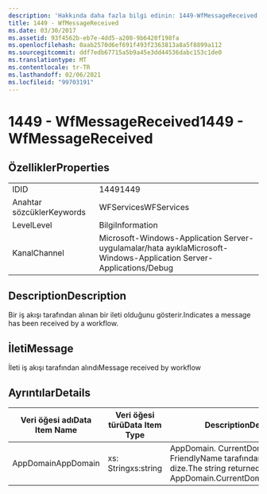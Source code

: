 ```yaml
---
description: 'Hakkında daha fazla bilgi edinin: 1449-WfMessageReceived'
title: 1449 - WfMessageReceived
ms.date: 03/30/2017
ms.assetid: 93f4562b-eb7e-4dd5-a208-9b6420f198fa
ms.openlocfilehash: 0aab2570d6ef691f493f2363813a8a5f8899a112
ms.sourcegitcommit: ddf7edb67715a5b9a45e3dd44536dabc153c1de0
ms.translationtype: MT
ms.contentlocale: tr-TR
ms.lasthandoff: 02/06/2021
ms.locfileid: "99703191"
---
```

# <a name="1449---wfmessagereceived"></a><span data-ttu-id="9123d-103">1449 - WfMessageReceived</span><span class="sxs-lookup"><span data-stu-id="9123d-103">1449 - WfMessageReceived</span></span>

## <a name="properties"></a><span data-ttu-id="9123d-104">Özellikler</span><span class="sxs-lookup"><span data-stu-id="9123d-104">Properties</span></span>  
  
|||  
|-|-|  
|<span data-ttu-id="9123d-105">ID</span><span class="sxs-lookup"><span data-stu-id="9123d-105">ID</span></span>|<span data-ttu-id="9123d-106">1449</span><span class="sxs-lookup"><span data-stu-id="9123d-106">1449</span></span>|  
|<span data-ttu-id="9123d-107">Anahtar sözcükler</span><span class="sxs-lookup"><span data-stu-id="9123d-107">Keywords</span></span>|<span data-ttu-id="9123d-108">WFServices</span><span class="sxs-lookup"><span data-stu-id="9123d-108">WFServices</span></span>|  
|<span data-ttu-id="9123d-109">Level</span><span class="sxs-lookup"><span data-stu-id="9123d-109">Level</span></span>|<span data-ttu-id="9123d-110">Bilgi</span><span class="sxs-lookup"><span data-stu-id="9123d-110">Information</span></span>|  
|<span data-ttu-id="9123d-111">Kanal</span><span class="sxs-lookup"><span data-stu-id="9123d-111">Channel</span></span>|<span data-ttu-id="9123d-112">Microsoft-Windows-Application Server-uygulamalar/hata ayıkla</span><span class="sxs-lookup"><span data-stu-id="9123d-112">Microsoft-Windows-Application Server-Applications/Debug</span></span>|  
  
## <a name="description"></a><span data-ttu-id="9123d-113">Description</span><span class="sxs-lookup"><span data-stu-id="9123d-113">Description</span></span>  

 <span data-ttu-id="9123d-114">Bir iş akışı tarafından alınan bir ileti olduğunu gösterir.</span><span class="sxs-lookup"><span data-stu-id="9123d-114">Indicates a message has been received by a workflow.</span></span>  
  
## <a name="message"></a><span data-ttu-id="9123d-115">İleti</span><span class="sxs-lookup"><span data-stu-id="9123d-115">Message</span></span>  

 <span data-ttu-id="9123d-116">İleti iş akışı tarafından alındı</span><span class="sxs-lookup"><span data-stu-id="9123d-116">Message received by workflow</span></span>  
  
## <a name="details"></a><span data-ttu-id="9123d-117">Ayrıntılar</span><span class="sxs-lookup"><span data-stu-id="9123d-117">Details</span></span>  
  
|<span data-ttu-id="9123d-118">Veri öğesi adı</span><span class="sxs-lookup"><span data-stu-id="9123d-118">Data Item Name</span></span>|<span data-ttu-id="9123d-119">Veri öğesi türü</span><span class="sxs-lookup"><span data-stu-id="9123d-119">Data Item Type</span></span>|<span data-ttu-id="9123d-120">Description</span><span class="sxs-lookup"><span data-stu-id="9123d-120">Description</span></span>|  
|--------------------|--------------------|-----------------|  
|<span data-ttu-id="9123d-121">AppDomain</span><span class="sxs-lookup"><span data-stu-id="9123d-121">AppDomain</span></span>|<span data-ttu-id="9123d-122">xs: String</span><span class="sxs-lookup"><span data-stu-id="9123d-122">xs:string</span></span>|<span data-ttu-id="9123d-123">AppDomain. CurrentDomain. FriendlyName tarafından döndürülen dize.</span><span class="sxs-lookup"><span data-stu-id="9123d-123">The string returned by AppDomain.CurrentDomain.FriendlyName.</span></span>|
